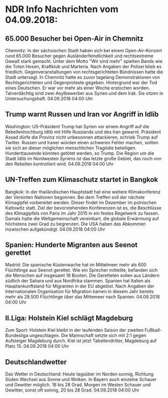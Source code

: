 # NDR Info Nachrichten vom 04.09.2018:


## 65.000 Besucher bei Open-Air in Chemnitz
Chemnitz: In der sächsischen Stadt haben sich bei einem Open-Air-Konzert rund 65.000 Besucher gegen Ausländerfeindlichkeit und rechtsextreme Gewalt stark gemacht. Unter dem Motto "Wir sind mehr" spielten Bands wie die Toten Hosen, Kraftklub und Marteria. Nach Angaben der Polizei blieb es friedlich. Gegenveranstaltungen von rechtsgerichteten Bündnissen hatte die Stadt untersagt. In Chemnitz hatte es zuvor tagelang Demonstrationen von Rechtsgerichteten und Gegenproteste gegeben. Hintergrund war der Tod eines Deutschen. Er war vor mehr als einer Woche erstochen worden. Tatverdächtig sind zwei Asylbewerber aus Syrien und dem Irak. Sie sitzen in Untersuchungshaft. 04.09.2018 04:00 Uhr 

## Trump warnt Russen und Iran vor Angriff in Idlib
Washington:   US-Präsident Trump hat Syrien vor einem Angriff auf die Rebellenhochburg Idlib mit Hilfe Russlands und des Iran gewarnt. Präsident Assad dürfe die Provinz nicht unbesonnen attackieren, schrieb Trump auf Twitter. Russen und Iraner würden einen schweren Fehler machen, sollten sie sich an dieser möglichen menschlichen Tragödie beteiligen. Hunderttausende könnten getötet werden, so Trump. Die Region um die Stadt Idlib im Nordwesten Syriens ist das letzte große Gebiet, das noch von den Rebellen kontrolliert wird. 04.09.2018 04:00 Uhr 

## UN-Treffen zum Klimaschutz startet in Bangkok
Bangkok: In der thailändischen Hauptstadt hat eine weitere Klimakonferenz der Vereinten Nationen begonnen. Bei dem Treffen soll der nächste Klimagipfel vorbereitet werden. Dieser findet im Dezember im polnischen Kattowitz statt. Ziel der bevorstehenden Konferenzen ist es, die Beschlüsse des Klimagipfels von Paris im Jahr 2015 in ein festes Regelwerk zu fassen. Damals hatte die Weltgemeinschaft vereinbart, die globale Erwärmung auf höchstens zwei Grad zu begrenzen. Die USA haben das Abkommen inzwischen aufgekündigt. 04.09.2018 04:00 Uhr 

## Spanien: Hunderte Migranten aus Seenot gerettet
Madrid: Die spanische Küstenwache hat im Mittelmeer mehr als 600 Flüchtlinge aus Seenot gerettet. Wie ein Sprecher mitteilte, befanden sich die Menschen auf insgesamt 16 Booten. Die Geretteten sollen aus Ländern südlich der Sahara und aus Nordfrika stammen. Spanien hat Italien als Hauptankunftsland für Migranten in der EU abgelöst. Nach Angaben der Internationalen Organisation für Migration kamen in diesem Jahr bereits mehr als 28.500 Flüchtlinge über das Mittemeer nach Spanien. 04.09.2018 04:00 Uhr 

## II.Liga: Holstein Kiel schlägt Magdeburg
Zum Sport: Holstein Kiel bleibt in der laufenden Saison der zweiten Fußball-Bundesliga ungeschlagen. Die Mannschaft setzte sich mit 2:1 gegen Aufsteiger Magdeburg durch. Kiel ist jetzt Tabellendritter, Magdeburg auf Platz 15. 04.09.2018 04:00 Uhr 

## Deutschlandwetter
Das Wetter in Deutschland: Heute tagsüber im Norden sonnig, Richtung Süden Wechsel aus Sonne und Wolken. In Bayern auch einzelne Schauer und Gewitter möglich. 18 bis 28 Grad. Morgen im Westen Schauer und Gewitter, sonst oft sonnig, 20 bis 28 Grad. 04.09.2018 04:00 Uhr 
